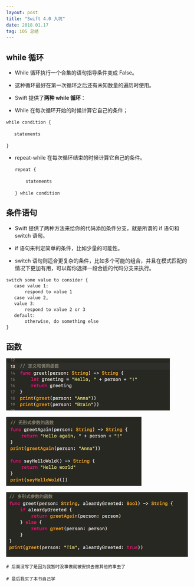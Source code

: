 ```yaml
---
layout: post
title: "Swift 4.0 入坑"
date: 2018.01.17
tag: iOS 总结
---
```


## while 循环
- While 循环执行一个合集的语句指导条件变成 False。

- 这种循环最好在第一次循环之后还有未知数量的遍历时使用。

- Swift 提供了**两种 while 循环**：
 - While 在每次循环开始的时候计算它自己的条件；

 ```
while condition {
 
    statements
 
 } 
 ```
 - repeat-while 在每次循环结束的时候计算它自己的条件。 

    ```
    repeat {
    
        statements
    
    } while condition
    ```
## 条件语句
- Swift 提供了两种方法来给你的代码添加条件分支，就是所谓的 if 语句和 switch 语句。

- if 语句来判定简单的条件，比如少量的可能性。 

- switch 语句则适合更复杂的条件，比如多个可能的组合，并且在模式匹配的情况下更加有用，可以帮你选择一段合适的代码分支来执行。

 ```
 switch some value to consider {
    case value 1:
        respond to value 1
    case value 2,
    value 3:
        respond to value 2 or 3
    default:
        otherwise, do something else
}
 ```

## 函数
 ![](media/15161529183966/15161605953833.jpg)

![](media/15161529183966/15161608207008.jpg)

![](media/15161529183966/15161608383775.jpg)


```
# 后面没写了是因为我暂时没事做就被安排去做其他的事去了

# 最后我买了本书自己学
```


